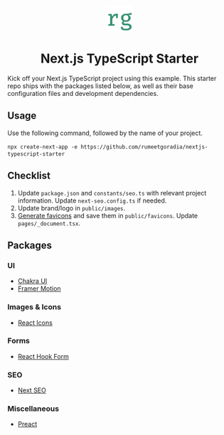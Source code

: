 <p align="center">
  <a href="https://www.rumeetgoradia.com">
    <img alt="Rumeet Goradia" src="public/images/logo.png" width="60" />
  </a>
</p>
<h1 align="center">
Next.js TypeScript Starter
</h1>

Kick off your Next.js TypeScript project using this example. This starter repo ships with the packages listed below, as well as their base configuration files and development dependencies.

## Usage

Use the following command, followed by the name of your project.

```
npx create-next-app -e https://github.com/rumeetgoradia/nextjs-typescript-starter 
```

## Checklist
1. Update `package.json` and `constants/seo.ts` with relevant project information. Update `next-seo.config.ts` if needed.
2. Update brand/logo in `public/images`.
3. [Generate favicons](https://realfavicongenerator.net/) and save them in `public/favicons`. Update `pages/_document.tsx`.

## Packages

### UI
- [Chakra UI](https://www.npmjs.com/package/@chakra-ui/react)
- [Framer Motion](https://www.npmjs.com/package/framer-motion)

### Images & Icons
- [React Icons](https://www.npmjs.com/package/react-icons)

### Forms
- [React Hook Form](https://www.npmjs.com/package/react-hook-form)

### SEO
- [Next SEO](https://www.npmjs.com/package/next-seo)

### Miscellaneous
- [Preact](https://www.npmjs.com/package/preact)



